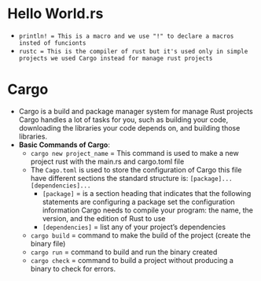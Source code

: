 # Hello World.rs
- `println! = This is a macro and we use "!" to declare a macros insted of funcionts`
- `rustc = This is the compiler of rust but it's used only in simple projects we used Cargo instead for manage rust projects`

# Cargo
- Cargo is a build and package manager system for manage Rust projects Cargo handles a lot of tasks for you, such as building your code, downloading the libraries your code depends on, and building those libraries.
- **Basic Commands of Cargo**:
    - `cargo new project_name` = This command is used to make a new project rust with the main.rs and cargo.toml file
    - The `Cago.toml` is used to store the configuration of Cargo this file have different sections the standard structure is: `[package]... [dependencies]...`
        - `[package]` = is a section heading that indicates that the following statements are configuring a package set the configuration information Cargo needs to compile your program: the name, the version, and the edition of Rust to use
        - `[dependencies]` = list any of your project’s dependencies
    - `cargo build` = command to make the build of the project (create the binary file)
    - `cargo run` = command to build and run the binary created
    - `cargo check` = command to build a project without producing a binary to check for errors.